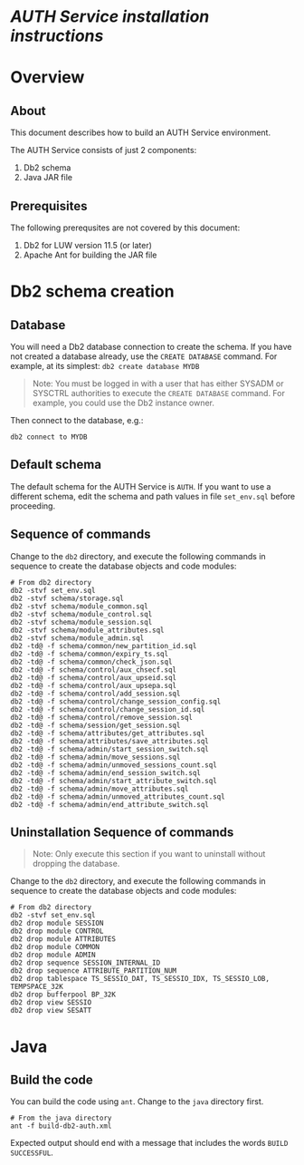 # _AUTH Service installation instructions_

# Overview

## About
This document describes how to build an AUTH Service environment.

The AUTH Service consists of just 2 components:
1. Db2 schema
2. Java JAR file

## Prerequisites
The following prerequsites are not covered by this document:
1. Db2 for LUW version 11.5 (or later)
2. Apache Ant for building the JAR file

# Db2 schema creation

## Database
You will need a Db2 database connection to create the schema. If you have not created a database already, use the ``CREATE DATABASE`` command. For example, at its simplest:
``db2 create database MYDB``

> Note: You must be logged in with a user that has either SYSADM or SYSCTRL authorities to execute the ``CREATE DATABASE`` command. For example, you could use the Db2 instance owner.

Then connect to the database, e.g.:

``db2 connect to MYDB``

## Default schema
The default schema for the AUTH Service is ``AUTH``. If you want to use a different schema, edit the schema and path values in file ``set_env.sql`` before proceeding.

## Sequence of commands
Change to the ``db2`` directory, and execute the following commands in sequence to create the database objects and code modules:

```
# From db2 directory
db2 -stvf set_env.sql
db2 -stvf schema/storage.sql
db2 -stvf schema/module_common.sql
db2 -stvf schema/module_control.sql
db2 -stvf schema/module_session.sql
db2 -stvf schema/module_attributes.sql
db2 -stvf schema/module_admin.sql
db2 -td@ -f schema/common/new_partition_id.sql
db2 -td@ -f schema/common/expiry_ts.sql
db2 -td@ -f schema/common/check_json.sql
db2 -td@ -f schema/control/aux_chsecf.sql
db2 -td@ -f schema/control/aux_upseid.sql
db2 -td@ -f schema/control/aux_upsepa.sql
db2 -td@ -f schema/control/add_session.sql
db2 -td@ -f schema/control/change_session_config.sql
db2 -td@ -f schema/control/change_session_id.sql
db2 -td@ -f schema/control/remove_session.sql
db2 -td@ -f schema/session/get_session.sql
db2 -td@ -f schema/attributes/get_attributes.sql
db2 -td@ -f schema/attributes/save_attributes.sql
db2 -td@ -f schema/admin/start_session_switch.sql
db2 -td@ -f schema/admin/move_sessions.sql
db2 -td@ -f schema/admin/unmoved_sessions_count.sql
db2 -td@ -f schema/admin/end_session_switch.sql
db2 -td@ -f schema/admin/start_attribute_switch.sql
db2 -td@ -f schema/admin/move_attributes.sql
db2 -td@ -f schema/admin/unmoved_attributes_count.sql
db2 -td@ -f schema/admin/end_attribute_switch.sql
```

## Uninstallation Sequence of commands

> Note: Only execute this section if you want to uninstall without dropping the database.

Change to the ``db2`` directory, and execute the following commands in sequence to create the database objects and code modules:

```
# From db2 directory
db2 -stvf set_env.sql
db2 drop module SESSION
db2 drop module CONTROL
db2 drop module ATTRIBUTES
db2 drop module COMMON
db2 drop module ADMIN
db2 drop sequence SESSION_INTERNAL_ID
db2 drop sequence ATTRIBUTE_PARTITION_NUM
db2 drop tablespace TS_SESSIO_DAT, TS_SESSIO_IDX, TS_SESSIO_LOB, TEMPSPACE_32K
db2 drop bufferpool BP_32K
db2 drop view SESSIO
db2 drop view SESATT
```

# Java

## Build the code
You can build the code using ``ant``. Change to the ``java`` directory first.

```
# From the java directory
ant -f build-db2-auth.xml
```

Expected output should end with a message that includes the words ``BUILD SUCCESSFUL``.

